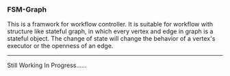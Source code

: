 ### FSM-Graph
This is a framwork for workflow controller. It is suitable for workflow with structure like stateful graph, in which every vertex and edge in graph is a stateful object. The change of state will change the behavior of a vertex's executor or the openness of an edge.

---

Still Working In Progress......